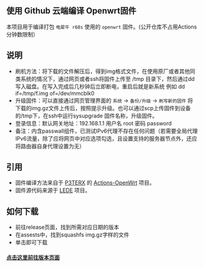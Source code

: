 ## 使用 Github 云端编译 Openwrt固件
本项目用于编译打包 `电犀牛 r68s` 使用的 `openwrt` 固件。(公开仓库不占用Actions分钟数限制）

## 说明
- 刷机方法：将下载的文件解压后，得到img格式文件，在使用原厂或者其他同类系统的情况下，通过网页或者ssh将固件上传至 /tmp 目录下，然后通过dd写入磁盘。在写入完成后几秒钟后立即断电，重启后就是新系统
  例如 dd if=/tmp/f.img of=/dev/mmcblk0
- 升级固件：可以直接通过网页管理界面的 `系统` -> `备份/升级` -> `刷写新的固件` 将下载的img.gz文件上传后，按照提示升级。也可以通过scp上传固件到设备的/tmp下，在ssh中运行sysupgrade 固件名称，升级固件。
- 登录信息：默认网关地址：192.168.1.1 用户名 root 密码 password
- 备注：内含passwall组件，已测试IPv6代理不存在任何问题（若需要全局代理IPv6流量，除了应将网页中对应选项勾选，且设置支持的服务器节点外，还应将路由器自身代理设置为无）

## 引用
- 固件编译方法来自于 [P3TERX](https://p3terx.com) 的 [Actions-OpenWrt](https://github.com/P3TERX/Actions-OpenWrt) 项目。
- 固件源代码来源于 [LEDE](https://github.com/coolsnowwolf/lede) 项目。

## 如何下载
- 前往release页面，找到所需对应日期的版本
- 在assests中，找到squashfs img.gz字样的文件
- 单击即可下载

####  [点击这里前往版本页面](https://github.com/mdaylight/actions-openwrt-fastrhino-r68s/releases)
